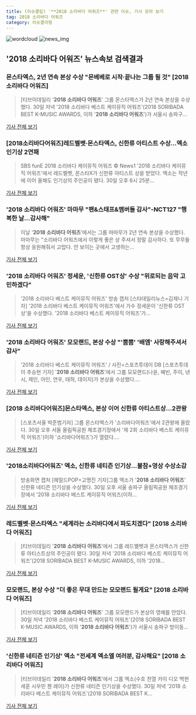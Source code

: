 ```yaml
---
title: (이슈클립) '**2018 소리바다 어워즈**' 관련 이슈, 기사 모아 보기
tag: 2018 소리바다 어워즈
category: 이슈클리핑
---
```

![wordcloud](https://s3.ap-northeast-2.amazonaws.com/lyrics101-wordcloud/2018-08-30-1535632277.png)
![news_img](https://user-images.githubusercontent.com/42597476/44507050-1206f400-a6e4-11e8-8d98-7ffbfebb353f.png)
## **'**2018 소리바다 어워즈**'** 뉴스속보 검색결과
### 몬스타엑스, 2년 연속 본상 수상 "몬베베로 시작·끝나는 그룹 될 것" [**2018 소리바다 어워즈**]

>[티브이데일리 '**2018 소리바다 어워즈**' 그룹 몬스타엑스가 2년 연속 본상을 수상했다. 30일 저녁 '2018 소리바다 베스트 케이뮤직 어워즈'(2018 SORIBADA BEST K-MUSIC AWARDS, 이하 '**2018 소리바다 어워즈**')가 서울시 송파구...

<a href="http://tvdaily.asiae.co.kr/read.php3?aid=15356312281390128010" target="_blank">기사 전체 보기</a>

### [2018소리바다어워즈]레드벨벳·몬스타엑스, 신한류 아티스트 수상…엑소 인기상 2연패

>SBS funE 2018 소리바다 케이뮤직 어워즈 © News1 '2018 소리바다 케이뮤직 어워즈'에서 레드벨벳, 몬스타X가 신한류 아티스트 상을 받았다. 엑소는 작년에 이어 올해도 인기상의 주인공이 됐다. 30일 오후 6시 25분...

<a href="http://news1.kr/articles/?3413356" target="_blank">기사 전체 보기</a>

### '**2018 소리바다 어워즈**' 마마무 "팬&스태프&멤버들 감사"-NCT127 "행복한 날…감사해"

>이날 '**2018 소리바다 어워즈**'에서는 그룹 마마무가 2년 연속 본상을 수상했다.   마마무는 "소리바다 어워즈에서 이렇게 좋은 상 주셔서 정말 감사하다. 또 무무들 항상 응원해줘서 고맙다. 안 보이는 곳에서 고생하는...

<a href="http://news20.busan.com/controller/newsController.jsp?newsId=20180830000376" target="_blank">기사 전체 보기</a>

### '**2018 소리바다 어워즈**' 정세운, '신한류 OST상' 수상 "위로되는 음악 고민하겠다"

>'2018 소리바다 베스트 케이뮤직 어워즈' 방송 캡처 [스타데일리뉴스=김제니 기자] '2018 소리바다 베스트 케이뮤직 어워즈'에서 가수 정세운이 '신한류 OST상'을 수상했다. '2018 소리바다 베스트 케이뮤직 어워즈'가...

<a href="http://www.stardailynews.co.kr/news/articleView.html?idxno=213781" target="_blank">기사 전체 보기</a>

### '**2018 소리바다 어워즈**' 모모랜드, 본상 수상 "'뿜뿜' '배엠' 사랑해주셔서 감사"

>'2018 소리바다 베스트 케이뮤직 어워즈' / 사진=스포츠투데이 DB [스포츠투데이 추승현 기자] '**2018 소리바다 어워즈**'에서 그룹 모모랜드(나윤, 혜빈, 주이, 낸시, 제인, 아인, 연우, 태하, 데이지)가 본상을 수상했다....

<a href="http://stoo.asiae.co.kr/news/naver_view.htm?idxno=2018083021084311751" target="_blank">기사 전체 보기</a>

### [2018 소리바다어워즈]몬스타엑스, 본상 이어 신한류 아티스트상…2관왕

>[스포츠서울 박준범기자] 그룹 몬스타엑스가 '소리바다어워즈'에서 2관왕에 올랐다. 30일 오후 서울 올림픽공원 체조경기장에서 '제 2회 소리바다 베스트 케이뮤직 어워즈'(이하 '소리바다어워즈')가 열렸다....

<a href="http://www.sportsseoul.com/news/read/675684" target="_blank">기사 전체 보기</a>

### '2018소리바다어워즈' 엑소, 신한류 네티즌 인기상…불참+영상 수상소감

>방송화면 캡처 [헤럴드POP=고명진 기자]그룹 엑소가 '**2018 소리바다 어워즈**' 신한류 네티즌 인기상을 수상했다. 30일 오후 서울 송파구 올림픽공원 체조경기장에서 '2018 소리바다 베스트 케이뮤직 어워즈(이하...

<a href="http://biz.heraldcorp.com/view.php?ud=201808302103555055974_1" target="_blank">기사 전체 보기</a>

### 레드벨벳·몬스타엑스 "세계라는 소리바다에서 파도치겠다" [**2018 소리바다 어워즈**]

>[티브이데일리 '**2018 소리바다 어워즈**'에서 그룹 레드벨벳과 몬스타엑스가 신한류 아티스트상의 주인공이 됐다. 30일 저녁 '2018 소리바다 베스트 케이뮤직 어워즈'(2018 SORIBADA BEST K-MUSIC AWARDS, 이하 '2018...

<a href="http://tvdaily.asiae.co.kr/read.php3?aid=15356311581390119010" target="_blank">기사 전체 보기</a>

### 모모랜드, 본상 수상 "더 좋은 무대 만드는 모모랜드 될게요" [**2018 소리바다 어워즈**]

>[티브이데일리 '**2018 소리바다 어워즈**' 그룹 모모랜드가 본상의 영예를 안았다. 30일 저녁 '2018 소리바다 베스트 케이뮤직 어워즈'(2018 SORIBADA BEST K-MUSIC AWARDS, 이하 '**2018 소리바다 어워즈**')가 서울시 송파구 방이동...

<a href="http://tvdaily.asiae.co.kr/read.php3?aid=15356302001390101010" target="_blank">기사 전체 보기</a>

### '신한류 네티즌 인기상' 엑소 "전세계 엑소엘 여러분, 감사해요" [**2018 소리바다 어워즈**]

>[티브이데일리 '**2018 소리바다 어워즈**'에서 그룹 엑소(수호 찬열 카이 디오 백현 세훈 시우민 첸 레이)가 신한류 네티즌 인기상을 수상했다. 30일 저녁 '2018 소리바다 베스트 케이뮤직 어워즈'(2018 SORIBADA BEST K...

<a href="http://tvdaily.asiae.co.kr/read.php3?aid=15356307231390117010" target="_blank">기사 전체 보기</a>


